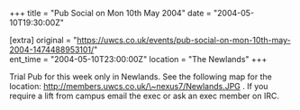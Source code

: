+++
title = "Pub Social on Mon 10th May 2004"
date = "2004-05-10T19:30:00Z"

[extra]
original = "https://uwcs.co.uk/events/pub-social-on-mon-10th-may-2004-1474488953101/"    
ent_time = "2004-05-10T23:00:00Z"
location = "The Newlands"
+++

Trial Pub for this week only in Newlands.  See the following map for the location: http://members.uwcs.co.uk/\~nexus7/Newlands.JPG .  If you require a lift from campus email the exec or ask an exec member on IRC.

